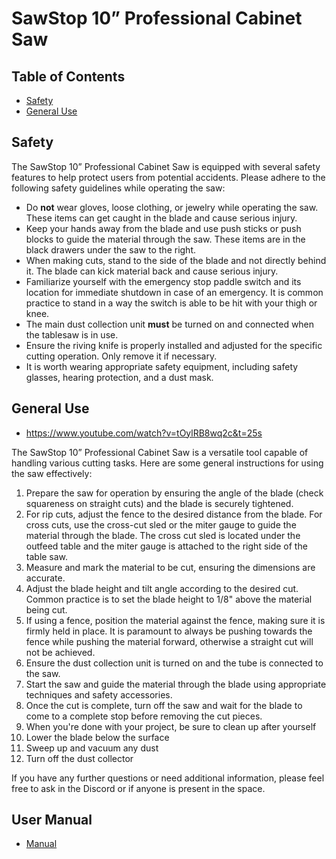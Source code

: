 # SawStop 10” Professional Cabinet Saw

## Table of Contents
- [Safety](#safety)
- [General Use](#general-use)

## Safety
The SawStop 10” Professional Cabinet Saw is equipped with several safety features to help protect users from potential accidents. Please adhere to the following safety guidelines while operating the saw:

- Do **not** wear gloves, loose clothing, or jewelry while operating the saw. These items can get caught in the blade and cause serious injury.
- Keep your hands away from the blade and use push sticks or push blocks to guide the material through the saw. These items are in the black drawers under the saw to the right.
- When making cuts, stand to the side of the blade and not directly behind it. The blade can kick material back and cause serious injury.
- Familiarize yourself with the emergency stop paddle switch and its location for immediate shutdown in case of an emergency. It is common practice to stand in a way the switch is able to be hit with your thigh or knee.
- The main dust collection unit **must** be turned on and connected when the tablesaw is in use.
- Ensure the riving knife is properly installed and adjusted for the specific cutting operation. Only remove it if necessary.
- It is worth wearing appropriate safety equipment, including safety glasses, hearing protection, and a dust mask.

## General Use

* https://www.youtube.com/watch?v=tOylRB8wq2c&t=25s

The SawStop 10” Professional Cabinet Saw is a versatile tool capable of handling various cutting tasks. Here are some general instructions for using the saw effectively:

1. Prepare the saw for operation by ensuring the angle of the blade (check squareness on straight cuts) and the blade is securely tightened. 
2. For rip cuts, adjust the fence to the desired distance from the blade. For cross cuts, use the cross-cut sled or the miter gauge to guide the material through the blade. The cross cut sled is located under the outfeed table and the miter gauge is attached to the right side of the table saw.
3. Measure and mark the material to be cut, ensuring the dimensions are accurate.
4. Adjust the blade height and tilt angle according to the desired cut. Common practice is to set the blade height to 1/8" above the material being cut.
5. If using a fence, position the material against the fence, making sure it is firmly held in place. It is paramount to always be pushing towards the fence while pushing the material forward, otherwise a straight cut will not be achieved.
6. Ensure the dust collection unit is turned on and the tube is connected to the saw.
6. Start the saw and guide the material through the blade using appropriate techniques and safety accessories.
7. Once the cut is complete, turn off the saw and wait for the blade to come to a complete stop before removing the cut pieces.
8. When you're done with your project, be sure to clean up after yourself
10. Lower the blade below the surface
11. Sweep up and vacuum any dust
12. Turn off the dust collector

If you have any further questions or need additional information, please feel free to ask in the Discord or if anyone is present in the space.

## User Manual
* [Manual](pdfs/SawStop-Tablesaw.pdf)
